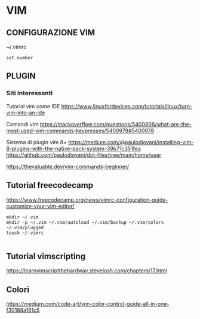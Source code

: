 # VIM

## CONFIGURAZIONE VIM

~/.vimrc

```
set number
```

## PLUGIN

### Siti interessanti

Tutorial vim come IDE
<https://www.linuxfordevices.com/tutorials/linux/turn-vim-into-an-ide>

Comandi vim
<https://stackoverflow.com/questions/5400806/what-are-the-most-used-vim-commands-keypresses/5400978#5400978>

Sistema di plugin vim 8+
<https://medium.com/@paulodiovani/installing-vim-8-plugins-with-the-native-pack-system-39b71c351fea>
<https://github.com/paulodiovani/dot-files/tree/main/home/user>

<https://thevaluable.dev/vim-commands-beginner/>


## Tutorial freecodecamp

<https://www.freecodecamp.org/news/vimrc-configuration-guide-customize-your-vim-editor/>

```shell
mkdir ~/.vim
mkdir -p ~/.vim ~/.vim/autoload ~/.vim/backup ~/.vim/colors ~/.vim/plugged
touch ~/.vimrc


```

## Tutorial vimscripting
<https://learnvimscriptthehardway.stevelosh.com/chapters/17.html>

## Colori

https://medium.com/code-art/vim-color-control-guide-all-in-one-f30188a161c5